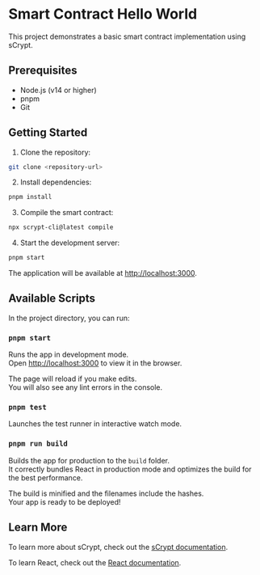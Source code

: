 # Smart Contract Hello World

This project demonstrates a basic smart contract implementation using sCrypt.

## Prerequisites

- Node.js (v14 or higher)
- pnpm
- Git

## Getting Started

1. Clone the repository:
```bash
git clone <repository-url>
```

2. Install dependencies:
```bash
pnpm install
```

3. Compile the smart contract:
```bash
npx scrypt-cli@latest compile
```

4. Start the development server:
```bash
pnpm start
```

The application will be available at [http://localhost:3000](http://localhost:3000).

## Available Scripts

In the project directory, you can run:

### `pnpm start`

Runs the app in development mode.\
Open [http://localhost:3000](http://localhost:3000) to view it in the browser.

The page will reload if you make edits.\
You will also see any lint errors in the console.

### `pnpm test`

Launches the test runner in interactive watch mode.

### `pnpm run build`

Builds the app for production to the `build` folder.\
It correctly bundles React in production mode and optimizes the build for the best performance.

The build is minified and the filenames include the hashes.\
Your app is ready to be deployed!

## Learn More

To learn more about sCrypt, check out the [sCrypt documentation](https://scrypt.io/docs/).

To learn React, check out the [React documentation](https://reactjs.org/).
